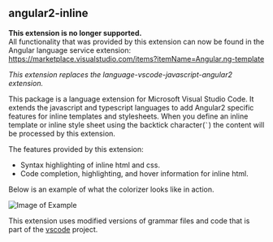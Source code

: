 ## angular2-inline

**This extension is no longer supported.**  
All functionality that was provided by this extension can now be found in the Angular language service extension: https://marketplace.visualstudio.com/items?itemName=Angular.ng-template

*This extension replaces the language-vscode-javascript-angular2 extension.*

This package is a language extension for Microsoft Visual Studio Code.  It extends the javascript and
typescript languages to add Angular2 specific features for inline templates and stylesheets.
When you define an inline template or inline style sheet using the backtick character(`` ` ``) the
content will be processed by this extension.

The features provided by this extension:
* Syntax highlighting of inline html and css.
* Code completion, highlighting, and hover information for inline html.

Below is an example of what the colorizer looks like in action.

![Image of Example](images/example.png)

This extension uses modified versions of grammar files and code that is part of
the [vscode](https://github.com/Microsoft/vscode) project.
